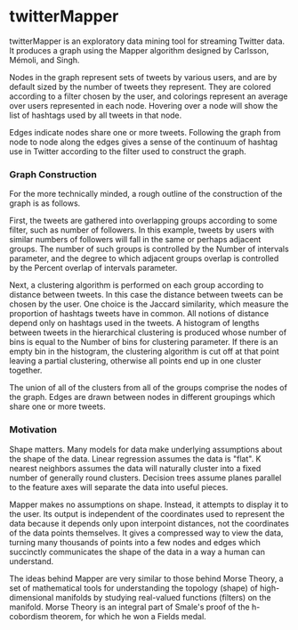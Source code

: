 # twitterMapper

twitterMapper is an exploratory data mining tool for streaming Twitter data. 
It produces a graph using the Mapper algorithm designed by Carlsson, Mémoli, 
and Singh. 

Nodes in the graph represent sets of tweets by various users, and are by default 
sized by the number of tweets they represent. They are colored according to a 
filter chosen by the user, and colorings represent an average over users 
represented in each node. Hovering over a node will show the list of hashtags 
used by all tweets in that node.

Edges indicate nodes share one or more tweets. Following the graph from node to 
node along the edges gives a sense of the continuum of hashtag use in Twitter 
according to the filter used to construct the graph.

### Graph Construction

For the more technically minded, a rough outline of the construction of 
the graph is as follows. 

First, the tweets are gathered into overlapping groups according to some filter, 
such as number of followers. In this example, tweets by users with similar 
numbers of followers will fall in the same or perhaps adjacent groups. The 
number of such groups is controlled by the Number of intervals parameter, and 
the degree to which adjacent groups overlap is controlled by the Percent overlap 
of intervals parameter. 

Next, a clustering algorithm is performed on each group according to distance 
between tweets. In this case the distance between tweets can be chosen by the 
user. One choice is the Jaccard similarity, which measure the proportion of 
hashtags tweets have in common. All notions of distance depend only on hashtags 
used in the tweets. A histogram of lengths between tweets in the hierarchical 
clustering is produced whose number of bins is equal to the Number of bins for 
clustering parameter. If there is an empty bin in the histogram, the clustering 
algorithm is cut off at that point leaving a partial clustering, otherwise all 
points end up in one cluster together.

The union of all of the clusters from all of the groups comprise the nodes of 
the graph. Edges are drawn between nodes in different groupings which share 
one or more tweets.

### Motivation

Shape matters. Many models for data make underlying assumptions about the shape 
of the data. Linear regression assumes the data is "flat". K nearest neighbors 
assumes the data will naturally cluster into a fixed number of generally round 
clusters. Decision trees assume planes parallel to the feature axes will separate 
the data into useful pieces.

Mapper makes no assumptions on shape. Instead, it attempts to display it to the 
user. Its output is independent of the coordinates used to represent the data 
because it depends only upon interpoint distances, not the coordinates of the 
data points themselves. It gives a compressed way to view the data, turning 
many thousands of points into a few nodes and edges which succinctly 
communicates the shape of the data in a way a human can understand.

The ideas behind Mapper are very similar to those behind Morse Theory, a set of 
mathematical tools for understanding the topology (shape) of high-dimensional 
manifolds by studying real-valued functions (filters) on the manifold. Morse Theory 
is an integral part of Smale's proof of the h-cobordism theorem, for which he won 
a Fields medal.
